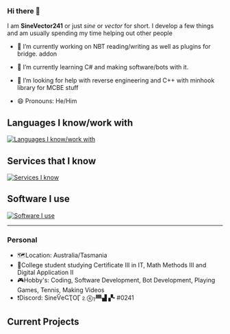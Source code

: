 ### Hi there 👋

I am **SineVector241** or just *sine* or *vector* for short. I develop a few things and am usually spending my time helping out other people

- 🔭 I’m currently working on NBT reading/writing as well as plugins for bridge. addon
- 🌱 I’m currently learning C# and making software/bots with it.
- 🤔 I’m looking for help with reverse engineering and C++ with minhook library for MCBE stuff

- 😄 Pronouns: He/Him

## Languages I know/work with

[![Languages I know/work with](https://skills.thijs.gg/icons?i=cs,dotnet,java,nodejs,js,ts,py,css,html,vue,bash)](https://skills.thijs.gg)

## Services that I know

[![Services I know](https://skills.thijs.gg/icons?i=mysql,sqlite,discord,azure)](https://skills.thijs.gg)

## Software I use

[![Software I use](https://skills.thijs.gg/icons?i=visualstudio,vscode,blender,unity)](https://skills.thijs.gg)

---
### Personal
- 🗺️Location: Australia/Tasmania
- 🏢College student studying Certificate III in IT, Math Methods III and Digital Application II
- 🎮Hobby's: Coding, Software Development, Bot Development, Playing Games, Tennis, Making Videos
- ❗Discord: SineѶeҀҬOӶ⒉⓸⎤ᚙ▟ ▞╸#0241

## Current Projects
